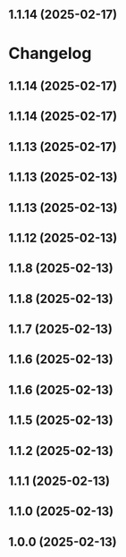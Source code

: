 ## 1.1.14 (2025-02-17)
# Changelog

## 1.1.14 (2025-02-17)

## 1.1.14 (2025-02-17)
## 1.1.13 (2025-02-17)


## 1.1.13 (2025-02-13)

## 1.1.13 (2025-02-13)

## 1.1.12 (2025-02-13)

## 1.1.8 (2025-02-13)

## 1.1.8 (2025-02-13)

## 1.1.7 (2025-02-13)

## 1.1.6 (2025-02-13)

## 1.1.6 (2025-02-13)

## 1.1.5 (2025-02-13)

## 1.1.2 (2025-02-13)

## 1.1.1 (2025-02-13)

## 1.1.0 (2025-02-13)

## 1.0.0 (2025-02-13)
